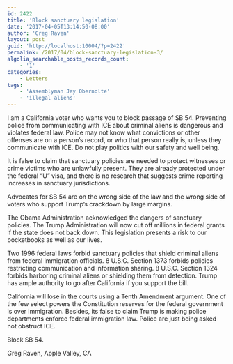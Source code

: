 ```yaml
---
id: 2422
title: 'Block sanctuary legislation'
date: '2017-04-05T13:14:50-08:00'
author: 'Greg Raven'
layout: post
guid: 'http://localhost:10004/?p=2422'
permalink: /2017/04/block-sanctuary-legislation-3/
algolia_searchable_posts_records_count:
    - '1'
categories:
    - Letters
tags:
    - 'Assemblyman Jay Obernolte'
    - 'illegal aliens'
---
```


I am a California voter who wants you to block passage of SB 54. Preventing police from communicating with ICE about criminal aliens is dangerous and violates federal law. Police may not know what convictions or other offenses are on a person’s record, or who that person really is, unless they communicate with ICE. Do not play politics with our safety and well being.

It is false to claim that sanctuary policies are needed to protect witnesses or crime victims who are unlawfully present. They are already protected under the federal “U” visa, and there is no research that suggests crime reporting increases in sanctuary jurisdictions.

Advocates for SB 54 are on the wrong side of the law and the wrong side of voters who support Trump’s crackdown by large margins.

The Obama Administration acknowledged the dangers of sanctuary policies. The Trump Administration will now cut off millions in federal grants if the state does not back down. This legislation presents a risk to our pocketbooks as well as our lives.

Two 1996 federal laws forbid sanctuary policies that shield criminal aliens from federal immigration officials. 8 U.S.C. Section 1373 forbids policies restricting communication and information sharing. 8 U.S.C. Section 1324 forbids harboring criminal aliens or shielding them from detection. Trump has ample authority to go after California if you support the bill.

California will lose in the courts using a Tenth Amendment argument. One of the few select powers the Constitution reserves for the federal government is over immigration. Besides, its false to claim Trump is making police departments enforce federal immigration law. Police are just being asked not obstruct ICE.

Block SB 54.

Greg Raven, Apple Valley, CA
